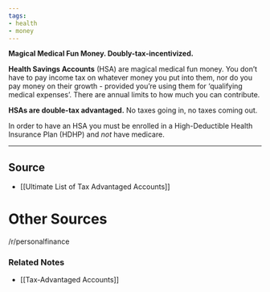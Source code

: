 ```yaml
---
tags:
- health
- money
---
```

**Magical Medical Fun Money. Doubly-tax-incentivized.**

**Health Savings Accounts** (HSA) are magical medical fun money. You don’t have to pay income tax on whatever money you put into them, nor do you pay money on their growth - provided you’re using them for ‘qualifying medical expenses’. There are annual limits to how much you can contribute.

**HSAs are double-tax advantaged.** No taxes going in, no taxes coming out.

In order to have an HSA you must be enrolled in a High-Deductible Health Insurance Plan (HDHP) and *not* have medicare.

---

## Source
- [[Ultimate List of Tax Advantaged Accounts]]

# Other Sources

/r/personalfinance

### Related Notes
- [[Tax-Advantaged Accounts]]